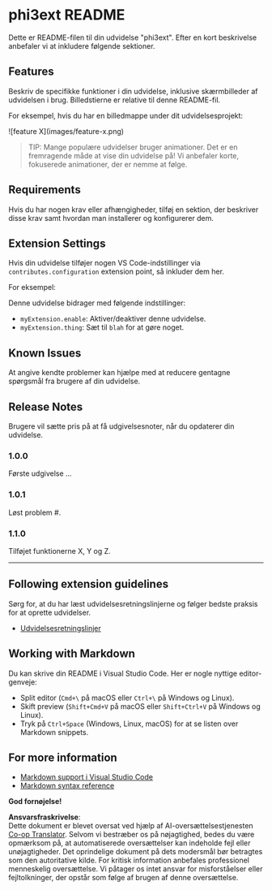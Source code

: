<!--
CO_OP_TRANSLATOR_METADATA:
{
  "original_hash": "be0b2937160c486180ded27e4f14adeb",
  "translation_date": "2025-05-09T04:51:54+00:00",
  "source_file": "code/07.Lab/01/AIPC/extensions/phi3ext/README.md",
  "language_code": "da"
}
-->
# phi3ext README

Dette er README-filen til din udvidelse "phi3ext". Efter en kort beskrivelse anbefaler vi at inkludere følgende sektioner.

## Features

Beskriv de specifikke funktioner i din udvidelse, inklusive skærmbilleder af udvidelsen i brug. Billedstierne er relative til denne README-fil.

For eksempel, hvis du har en billedmappe under dit udvidelsesprojekt:

\!\[feature X\]\(images/feature-x.png\)

> TIP: Mange populære udvidelser bruger animationer. Det er en fremragende måde at vise din udvidelse på! Vi anbefaler korte, fokuserede animationer, der er nemme at følge.

## Requirements

Hvis du har nogen krav eller afhængigheder, tilføj en sektion, der beskriver disse krav samt hvordan man installerer og konfigurerer dem.

## Extension Settings

Hvis din udvidelse tilføjer nogen VS Code-indstillinger via `contributes.configuration` extension point, så inkluder dem her.

For eksempel:

Denne udvidelse bidrager med følgende indstillinger:

* `myExtension.enable`: Aktiver/deaktiver denne udvidelse.
* `myExtension.thing`: Sæt til `blah` for at gøre noget.

## Known Issues

At angive kendte problemer kan hjælpe med at reducere gentagne spørgsmål fra brugere af din udvidelse.

## Release Notes

Brugere vil sætte pris på at få udgivelsesnoter, når du opdaterer din udvidelse.

### 1.0.0

Første udgivelse ...

### 1.0.1

Løst problem #.

### 1.1.0

Tilføjet funktionerne X, Y og Z.

---

## Following extension guidelines

Sørg for, at du har læst udvidelsesretningslinjerne og følger bedste praksis for at oprette udvidelser.

* [Udvidelsesretningslinjer](https://code.visualstudio.com/api/references/extension-guidelines?WT.mc_id=aiml-137032-kinfeylo)

## Working with Markdown

Du kan skrive din README i Visual Studio Code. Her er nogle nyttige editor-genveje:

* Split editor (`Cmd+\` på macOS eller `Ctrl+\` på Windows og Linux).
* Skift preview (`Shift+Cmd+V` på macOS eller `Shift+Ctrl+V` på Windows og Linux).
* Tryk på `Ctrl+Space` (Windows, Linux, macOS) for at se listen over Markdown snippets.

## For more information

* [Markdown support i Visual Studio Code](http://code.visualstudio.com/docs/languages/markdown?WT.mc_id=aiml-137032-kinfeylo)
* [Markdown syntax reference](https://help.github.com/articles/markdown-basics/)

**God fornøjelse!**

**Ansvarsfraskrivelse**:  
Dette dokument er blevet oversat ved hjælp af AI-oversættelsestjenesten [Co-op Translator](https://github.com/Azure/co-op-translator). Selvom vi bestræber os på nøjagtighed, bedes du være opmærksom på, at automatiserede oversættelser kan indeholde fejl eller unøjagtigheder. Det oprindelige dokument på dets modersmål bør betragtes som den autoritative kilde. For kritisk information anbefales professionel menneskelig oversættelse. Vi påtager os intet ansvar for misforståelser eller fejltolkninger, der opstår som følge af brugen af denne oversættelse.